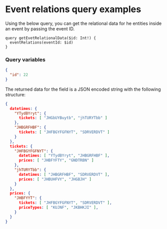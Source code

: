 # Event relations query examples

Using the below query, you can get the relational data for he entities inside an event by passing the event ID.

```gql
query getEvetRelationalData($id: Int!) {
  eventRelations(eventId: $id)
}
```

### Query variables

```json
{
  "id": 22
}
```

The returned data for the field is a JSON encoded string with the following structure:

```json
{
  datetimes: {
    "YTydBYryt": {
      tickets: [ "JHGbUYBuytb", "jhTURYTbb" ]
    },
    "JHBGRFHBF": {
      tickets: [ "JHFBGYFGFNYT", "SDRVERDVT" ]
    }
  },
  tickets: {
    "JHFBGYFGFNYT": {
      datetimes: [ "YTydBYryt", "JHBGRFHBF" ],
      prices: [ "JHBFYFTY", "GNDTRBN" ]
    },
    "jhTURYTbb": {
      datetimes: [ "JHBGRFHBF", "SDRVERDVT" ],
      prices: [ "JHBUHFVY", "JHGBJH" ]
    }
  },
  prices: {
    "JHBFYYT": {
      tickets: [ "JHFBGYFGFNYT", "SDRVERDVT" ],
      priceTypes: [ "KUJNF", "JKBHKJI" ],
    }
  }
}
```
